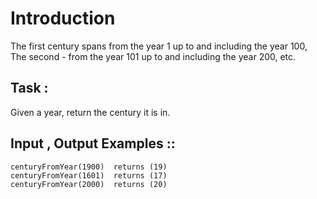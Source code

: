 # Introduction
The first century spans from the year 1 up to and including the year 100, The second - from the year 101 up to and including the year 200, etc.

## Task :
Given a year, return the century it is in.

## Input , Output Examples ::
```centuryFromYear(1705)  returns (18)
centuryFromYear(1900)  returns (19)
centuryFromYear(1601)  returns (17)
centuryFromYear(2000)  returns (20)